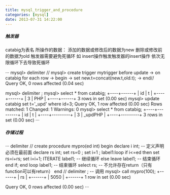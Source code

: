 ```yaml
---
title: mysql_trigger_and_procedure
categories: [mysql]
date: 2013-07-31 14:22:00
---
```


##### 触发器
catabig为表名
所操作的数据： 添加的数据或修改后的数据为new  删除或修改前的数据为old
触发器需要避免死循环
如 insert操作触发触发器的insert操作 依次无限循环下去导致死循环

···
mysql> delimiter //
mysql> create trigger mytrigger before update
    ->  on catabig for each row
    -> begin
    ->  set new.t=concat(new.t,old.t);
    -> end//
Query OK, 0 rows affected (0.04 sec)

mysql> delimiter ;
mysql> select * from catabig;
+----+------+
| id | t    |
+----+------+
|  3 | PHP  |
+----+------+
3 rows in set (0.00 sec)
mysql> update catabig set t='_upd' where id=3;
Query OK, 1 row affected (0.00 sec)
Rows matched: 1  Changed: 1  Warnings: 0
mysql> select * from catabig;
+----+---------+
| id | t       |
+----+---------+
|  3 | _updPHP |
+----+---------+
3 rows in set (0.00 sec)
···

##### 存储过程

···
delimiter //
create procedure mypro(ed int)
begin
	declare i int;  -- 定义声明必须在最前面
	declare rs  int;
	set rs=0 ;
	set i=1 ;
	label1:loop
		if i<=ed	then
			set rs=i+rs;
			set i=i+1;
			ITERATE label1;  -- 继续循环
		else leave label1;   -- 结束循环
		end if;
	end loop label1;             -- 结束循环
	select rs;      -- 不允许存在return（只有function可以有return）
end  //
delimiter ;
 -- 调用
mysql> call mypro(100);
+------+
| rs   |
+------+
| 5050 |
+------+
1 row in set (0.00 sec)

Query OK, 0 rows affected (0.00 sec)
···
